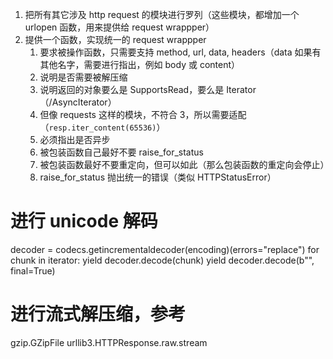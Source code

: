 1. 把所有其它涉及 http request 的模块进行罗列（这些模块，都增加一个 urlopen 函数，用来提供给 request wrappper）
2. 提供一个函数，实现统一的 request wrappper
    1. 要求被操作函数，只需要支持 method, url, data, headers（data 如果有其他名字，需要进行指出，例如 body 或 content）
    2. 说明是否需要被解压缩
    3. 说明返回的对象要么是 SupportsRead，要么是 Iterator（/AsyncIterator）
    4. 但像 requests 这样的模块，不符合 3，所以需要适配（`resp.iter_content(65536)`）
    5. 必须指出是否异步
    6. 被包装函数自己最好不要 raise_for_status
    7. 被包装函数最好不要重定向，但可以如此（那么包装函数的重定向会停止）
    8. raise_for_status 抛出统一的错误（类似 HTTPStatusError）


# 进行 unicode 解码
decoder = codecs.getincrementaldecoder(encoding)(errors="replace")
for chunk in iterator:
    yield decoder.decode(chunk)
yield decoder.decode(b"", final=True)

# 进行流式解压缩，参考
gzip.GZipFile
urllib3.HTTPResponse.raw.stream
